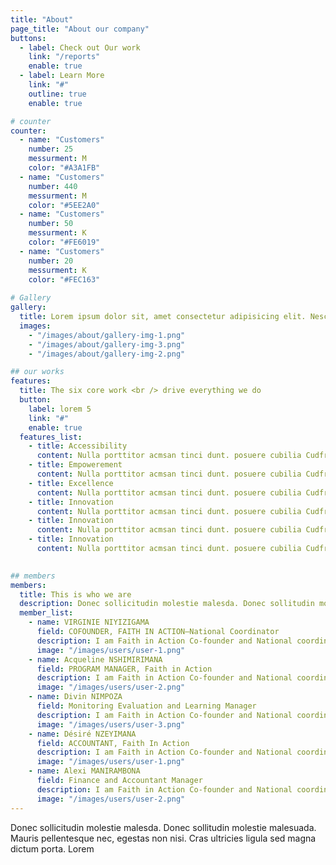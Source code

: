 ```yaml
---
title: "About"
page_title: "About our company"
buttons:
  - label: Check out Our work
    link: "/reports"
    enable: true
  - label: Learn More
    link: "#"
    outline: true
    enable: true

# counter
counter:
  - name: "Customers"
    number: 25
    messurment: M
    color: "#A3A1FB"
  - name: "Customers"
    number: 440
    messurment: M
    color: "#5EE2A0"
  - name: "Customers"
    number: 50
    messurment: K
    color: "#FE6019"
  - name: "Customers"
    number: 20
    messurment: K
    color: "#FEC163"
    
# Gallery
gallery:
  title: Lorem ipsum dolor sit, amet consectetur adipisicing elit. Nesciunt.
  images:
    - "/images/about/gallery-img-1.png"
    - "/images/about/gallery-img-3.png"
    - "/images/about/gallery-img-2.png"

## our works
features:
  title: The six core work <br /> drive everything we do
  button:
    label: lorem 5
    link: "#"
    enable: true
  features_list:
    - title: Accessibility
      content: Nulla porttitor acmsan tinci dunt. posuere cubilia Cudfrae Donec velit neque, autor sit amet aliuam vel
    - title: Empowerement
      content: Nulla porttitor acmsan tinci dunt. posuere cubilia Cudfrae Donec velit neque, autor sit amet aliuam vel
    - title: Excellence
      content: Nulla porttitor acmsan tinci dunt. posuere cubilia Cudfrae Donec velit neque, autor sit amet aliuam vel
    - title: Innovation
      content: Nulla porttitor acmsan tinci dunt. posuere cubilia Cudfrae Donec velit neque, autor sit amet aliuam vel
    - title: Innovation
      content: Nulla porttitor acmsan tinci dunt. posuere cubilia Cudfrae Donec velit neque, autor sit amet aliuam vel
    - title: Innovation
      content: Nulla porttitor acmsan tinci dunt. posuere cubilia Cudfrae Donec velit neque, autor sit amet aliuam vel
    

## members
members:
  title: This is who we are
  description: Donec sollicitudin molestie malesda. Donec sollitudin mol estie ultricies ligula sed magna dictum
  member_list:
    - name: VIRGINIE NIYIZIGAMA
      field: COFOUNDER, FAITH IN ACTION—National Coordinator
      description: I am Faith in Action Co-founder and National coordinator who holds degrees in Electro-mechanics Engineering and Leadership and Administration. I worked as a teacher in High school for 10 years. Later I was employed in world relief organization for 7 years at different positions such as Administration and human resources and rehabilitation program manager. I got my extended experience in public administration for 7 years. I have rewarded certificates in trauma healing, peace building and conflict resolution by CORAT AFRICA. My passion has always been seeing equity among people, the right of everyone being respected without any discrimination.   
      image: "/images/users/user-1.png"
    - name: Acqueline NSHIMIRIMANA
      field: PROGRAM MANAGER, Faith in Action
      description: I am Faith in Action Co-founder and National coordinator who holds degrees in Electro-mechanics Engineering and Leadership and Administration. I worked as a teacher in High school for 10 years. Later I was employed in world relief organization for 7 years at different positions such as Administration and human resources and rehabilitation program manager. I got my extended experience in public administration for 7 years. I have rewarded certificates in trauma healing, peace building and conflict resolution by CORAT AFRICA. My passion has always been seeing equity among people, the right of everyone being respected without any discrimination.   
      image: "/images/users/user-2.png"
    - name: Divin NIMPOZA
      field: Monitoring Evaluation and Learning Manager
      description: I am Faith in Action Co-founder and National coordinator who holds degrees in Electro-mechanics Engineering and Leadership and Administration. I worked as a teacher in High school for 10 years. Later I was employed in world relief organization for 7 years at different positions such as Administration and human resources and rehabilitation program manager. I got my extended experience in public administration for 7 years. I have rewarded certificates in trauma healing, peace building and conflict resolution by CORAT AFRICA. My passion has always been seeing equity among people, the right of everyone being respected without any discrimination.   
      image: "/images/users/user-3.png"
    - name: Désiré NZEYIMANA
      field: ACCOUNTANT, Faith In Action
      description: I am Faith in Action Co-founder and National coordinator who holds degrees in Electro-mechanics Engineering and Leadership and Administration. I worked as a teacher in High school for 10 years. Later I was employed in world relief organization for 7 years at different positions such as Administration and human resources and rehabilitation program manager. I got my extended experience in public administration for 7 years. I have rewarded certificates in trauma healing, peace building and conflict resolution by CORAT AFRICA. My passion has always been seeing equity among people, the right of everyone being respected without any discrimination.   
      image: "/images/users/user-1.png"
    - name: Alexi MANIRAMBONA
      field: Finance and Accountant Manager
      description: I am Faith in Action Co-founder and National coordinator who holds degrees in Electro-mechanics Engineering and Leadership and Administration. I worked as a teacher in High school for 10 years. Later I was employed in world relief organization for 7 years at different positions such as Administration and human resources and rehabilitation program manager. I got my extended experience in public administration for 7 years. I have rewarded certificates in trauma healing, peace building and conflict resolution by CORAT AFRICA. My passion has always been seeing equity among people, the right of everyone being respected without any discrimination.   
      image: "/images/users/user-2.png"
---
```

Donec sollicitudin molestie malesda. Donec sollitudin molestie malesuada. Mauris pellentesque nec, egestas non nisi. Cras ultricies ligula sed magna dictum porta. Lorem
